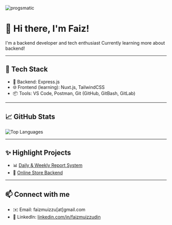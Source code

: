 <p align="left"> <img src="https://komarev.com/ghpvc/?username=progsmatic&label=Profile%20views&color=0e75b6&style=flat" alt="progsmatic" /> </p>

# 👋 Hi there, I'm Faiz!

I'm a backend developer and tech enthusiast
Currently learning more about backend!

---

## 🔧 Tech Stack

- 🧠 Backend: Express.js
- 🌐 Frontend (learning): Nuxt.js, TailwindCSS
- 📦 Tools: VS Code, Postman, Git (GitHub, GitBash, GitLab)

---

## 📈 GitHub Stats

<p align="left">
  <img src="https://github-readme-stats.vercel.app/api/top-langs/?username=faizmuiz&layout=compact&theme=radical" alt="Top Languages" />
</p>

---

## ✨ Highlight Projects

- 📊 [Daily & Weekly Report System](https://github.com/faizmuiz/sistem-laporan-backend)
- 🛒 [Online Store Backend](https://github.com/faizmuiz/challenge-be-utysh)

---

## 📫 Connect with me

- ✉️ Email: faizmuizzu[at]gmail.com  
- 💼 LinkedIn: [linkedin.com/in/faizmuizzudin](https://linkedin.com/in/faizmuizzudin)

